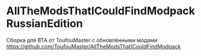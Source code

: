 # AllTheModsThatICouldFindModpackRussianEdition
Сборка для BTA от ToufouMaster с обновлёнными модами.
https://github.com/ToufouMaster/AllTheModsThatICouldFindModpack

